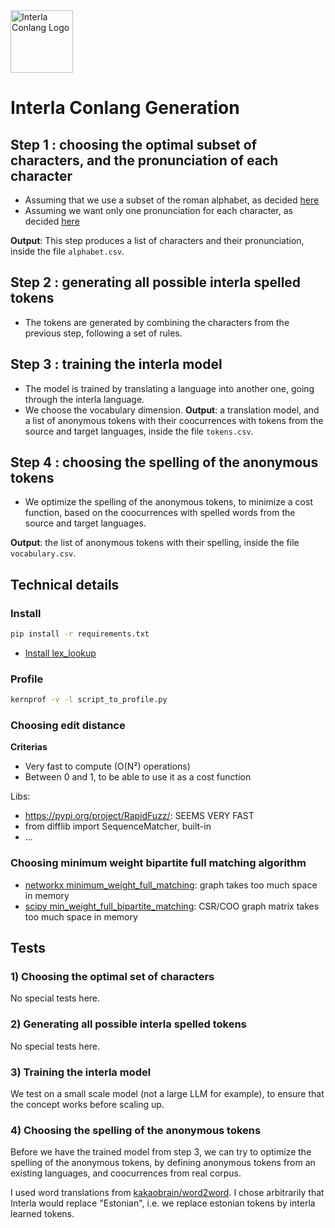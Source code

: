 <img width="100" height="100" alt="Interla Conlang Logo" src="https://github.com/user-attachments/assets/aa7a6017-25b6-4c08-aa5b-d6940cdee65f" />

# Interla Conlang Generation

## Step 1 : choosing the optimal subset of characters, and the pronunciation of each character
- Assuming that we use a subset of the roman alphabet, as decided [here]()
- Assuming we want only one pronunciation for each character, as decided [here]()

**Output**: This step produces a list of characters and their pronunciation, inside the file `alphabet.csv`.

## Step 2 : generating all possible interla spelled tokens
- The tokens are generated by combining the characters from the previous step, following a set of rules.

## Step 3 : training the interla model
- The model is trained by translating a language into another one, going through the interla language.
- We choose the vocabulary dimension.
**Output**: a translation model, and a list of anonymous tokens with their coocurrences with tokens from the source and target languages, inside the file `tokens.csv`.

## Step 4 : choosing the spelling of the anonymous tokens
- We optimize the spelling of the anonymous tokens, to minimize a cost function, based on the coocurrences with spelled words from the source and target languages.

**Output**: the list of anonymous tokens with their spelling, inside the file `vocabulary.csv`.

## Technical details

### Install
```bash
pip install -r requirements.txt
```
- [Install lex_lookup](https://pypi.org/project/epitran/#:~:text=Installation%20of%20Flite%20(for%20English%20G2P))

### Profile
```bash
kernprof -v -l script_to_profile.py
```

### Choosing edit distance
**Criterias**
- Very fast to compute (O(N²) operations)
- Between 0 and 1, to be able to use it as a cost function

Libs:
- https://pypi.org/project/RapidFuzz/: SEEMS VERY FAST
- from difflib import SequenceMatcher, built-in
- ...

### Choosing minimum weight bipartite full matching algorithm
- [networkx minimum_weight_full_matching](https://networkx.org/documentation/stable/reference/algorithms/generated/networkx.algorithms.bipartite.matching.minimum_weight_full_matching.html): graph takes too much space in memory
- [scipy min_weight_full_bipartite_matching](https://docs.scipy.org/doc/scipy/reference/generated/scipy.sparse.csgraph.min_weight_full_bipartite_matching.html): CSR/COO graph matrix takes too much space in memory

## Tests
### 1) Choosing the optimal set of characters
No special tests here.

### 2) Generating all possible interla spelled tokens
No special tests here.

### 3) Training the interla model
We test on a small scale model (not a large LLM for example), to ensure that the concept works before scaling up.

### 4) Choosing the spelling of the anonymous tokens
Before we have the trained model from step 3, we can try to optimize the spelling of the anonymous tokens, by defining anonymous tokens from an existing languages, and coocurrences from real corpus.

I used word translations from [kakaobrain/word2word](https://github.com/kakaobrain/word2word).
I chose arbitrarily that Interla would replace "Estonian", i.e. we replace estonian tokens by interla learned tokens.

